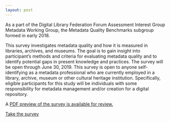 ```yaml
---
layout: post
---
```

As a part of the Digital Library Federation Forum Assessment Interest Group Metadata Working Group, the Metadata Quality Benchmarks subgroup formed in early 2018.

This survey investigates metadata quality and how it is measured in libraries, archives, and museums. The goal is to gain insight into participant’s methods and criteria for evaluating metadata quality and to identify potential gaps in present knowledge and practices. The survey will be open through June 30, 2019. This survey is open to anyone self-identifying as a metadata professional who are currently employed in a library, archive, museum or other cultural heritage institution. Specifically, eligible participants for this study will be individuals with some responsibility for metadata management and/or creation for a digital repository.

A [PDF preview of the survey is available for review.](https://dlfmetadataassessment.github.io/MetadataBenchmarks/assets/Survey%20of%20Metadata%20Quality%20Benchmarks.pdf)

[Take the survey](https://survey.az1.qualtrics.com/jfe/form/SV_6tKwGoSvJDuj5uR)
